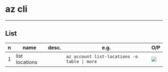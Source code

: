 # az cli

---

## List
|n|name|desc.|e.g.|O/P|
|-|----|-----|----|---|
|1|list locations||`az account list-locations -o table \| more`|<img src="https://i.imgur.com/rJJKMTL.png">|
